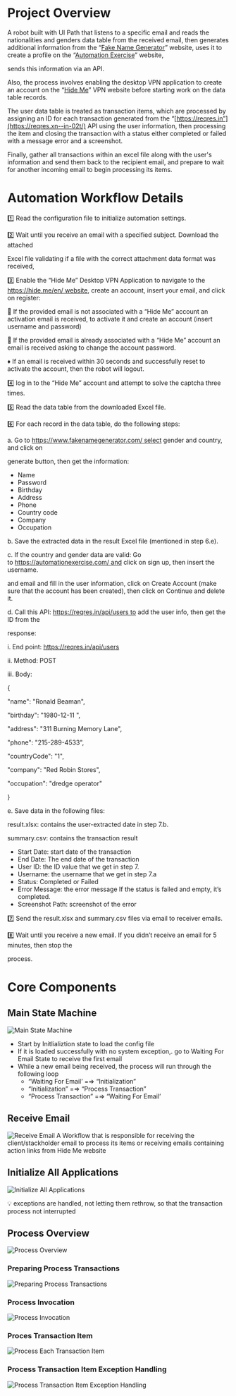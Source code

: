 # Project Overview

A robot built with UI Path that listens to a specific email and reads the nationalities and genders data table from the received email, then generates additional information from the “[Fake Name Generator](https://www.fakenamegenerator.com/)” website, uses it to create a profile on the “[Automation Exercise](https://automationexercise.com/)” website,

sends this information via an API.

Also, the process involves enabling the desktop VPN application to create an account on the “[Hide Me](https://hide.me/en/)” VPN website before starting work on the data table records.

The user data table is treated as transaction items, which are processed by assigning an ID for each transaction generated from the “[https://reqres.in”](https://reqres.xn--in-02t/) API using the user information, then processing the item and closing the transaction with a status either completed or failed with a message error and a screenshot.

Finally, gather all transactions within an excel file along with the user's information and send them back to the recipient email, and prepare to wait for another incoming email to begin processing its items.

# Automation Workflow Details

1️⃣ Read the configuration file to initialize automation settings.

2️⃣ Wait until you receive an email with a specified subject. Download the attached

Excel file validating if a file with the correct attachment data format was received,

3️⃣ Enable the “Hide Me” Desktop VPN Application to navigate to the https://hide.me/en/ website, create an account, insert your email, and click on register:

🔸 If the provided email is not associated with a “Hide Me” account an activation email is received, to activate it and create an account (insert username and password)

**🔹** If the provided email is already associated with a “Hide Me” account an email is received asking to change the account password.

♦ If an email is received within 30 seconds and successfully reset to activate the account, then the robot will logout.

4️⃣ log in to the “Hide Me” account and attempt to solve the captcha three times.

5️⃣ Read the data table from the downloaded Excel file.

6️⃣ For each record in the data table, do the following steps:

a. Go to https://www.fakenamegenerator.com/ select gender and country, and click on

generate button, then get the information:

- Name
- Password
- Birthday
- Address
- Phone
- Country code
- Company
- Occupation

b. Save the extracted data in the result Excel file (mentioned in step 6.e).

c. If the country and gender data are valid: Go to https://automationexercise.com/ and click on sign up, then insert the username.

and email and fill in the user information, click on Create Account (make sure that the account has been created), then click on Continue and delete it.

d. Call this API: https://reqres.in/api/users to add the user info, then get the ID from the

response:

i. End point: https://reqres.in/api/users

ii. Method: POST

iii. Body:

{

"name": "Ronald Beaman",

"birthday": "1980-12-11 ",

"address": "311 Burning Memory Lane",

"phone": "215-289-4533",

"countryCode": "1",

"company": "Red Robin Stores",

"occupation": "dredge operator"

}

e. Save data in the following files:

result.xlsx: contains the user-extracted date in step 7.b.

summary.csv: contains the transaction result

- Start Date: start date of the transaction
- End Date: The end date of the transaction
- User ID: the ID value that we get in step 7.
- Username: the username that we get in step 7.a
- Status: Completed or Failed
- Error Message: the error message If the status is failed and empty, it’s completed.
- Screenshot Path: screenshot of the error

7️⃣ Send the result.xlsx and summary.csv files via email to receiver emails.

8️⃣ Wait until you receive a new email. If you didn’t receive an email for 5 minutes, then stop the

process.



# Core Components

## Main State Machine

![Main State Machine](https://github.com/kirollos-Magdy1/Creating-User-Accounts/assets/61789409/732fddf9-541b-424f-a4f9-d5f0236096fe)
- Start by Initlializtion state to load the config file
- If it is loaded successfully with no system exception,. go to Waiting For Email State to receive the first email
- While a new email being received, the process will run through the following loop
    - “Waiting For Email’ =⇒ “Initialization”
    - “Initialization” =⇒ “Process Transaction”
    - “Process Transaction” =⇒ “Waiting For Email’


## Receive Email

![Receive Email](https://github.com/kirollos-Magdy1/Creating-User-Accounts/assets/61789409/bf3f4508-e608-40c8-a5bc-fd7582dfdb6f)
A Workflow that is responsible for receiving the client/stackholder email to process its items or receiving emails containing action links from Hide Me website


## Initialize All Applications
![Initialize All Applications](https://github.com/kirollos-Magdy1/Creating-User-Accounts/assets/61789409/0a55fd73-4453-48be-a4ee-f07dd690b7f7)
<aside>
💡 exceptions are handled, not letting them rethrow, so that the transaction process not interrupted

</aside>

## Process Overview
![Process Overview](https://github.com/kirollos-Magdy1/Creating-User-Accounts/assets/61789409/c448793e-cf7e-4cde-bc7b-908e9d67a8ad)



### Preparing Process Transactions
![Preparing Process Transactions](https://github.com/kirollos-Magdy1/Creating-User-Accounts/assets/61789409/1243cf12-cf87-43bb-8ca0-4ca0d889d60b)

### Process Invocation
![Process Invocation](https://github.com/kirollos-Magdy1/Creating-User-Accounts/assets/61789409/d41fe1d7-b7ec-4b6f-9543-08a08109a9ad)



### Proces Transaction Item
![Process Each Transaction Item](https://github.com/kirollos-Magdy1/Creating-User-Accounts/assets/61789409/1202e641-3acf-41c0-8857-8e7f3b6e3bdc)


### Process Transaction Item Exception Handling
![Process Transaction Item Exception Handling](https://github.com/kirollos-Magdy1/Creating-User-Accounts/assets/61789409/425f4d7a-9e75-474e-8a5a-fd7ff973fbf2)

